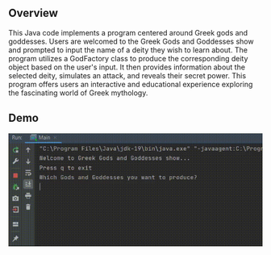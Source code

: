 ## Overview
This Java code implements a program centered around Greek gods and goddesses. Users are welcomed to the Greek Gods and Goddesses show and prompted to input the name of a deity they wish to learn about. The program utilizes a GodFactory class to produce the corresponding deity object based on the user's input. It then provides information about the selected deity, simulates an attack, and reveals their secret power. This program offers users an interactive and educational experience exploring the fascinating world of Greek mythology.

## Demo
<img src="https://github.com/TunahanBoyaci/GreekGods/blob/main/16.07.2023_22.51.08_REC.gif">
